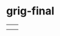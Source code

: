 # grig-final
|               |               |
| ------------- | ------------- |
|               |               |
|               |               |
